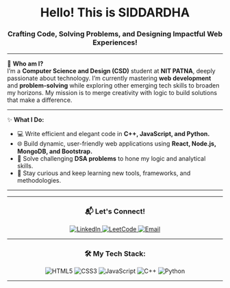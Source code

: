 <h1 align="center">
   Hello! This is SIDDARDHA
</h1>

<h3 align="center">Crafting Code, Solving Problems, and Designing Impactful Web Experiences!</h3>



---

🌟 **Who am I?**  
I’m a **Computer Science and Design (CSD)** student at **NIT PATNA**, deeply passionate about technology. I’m currently mastering **web development** and **problem-solving** while exploring other emerging tech skills to broaden my horizons. My mission is to merge creativity with logic to build solutions that make a difference.

---

✨ **What I Do:**  
- 💻 Write efficient and elegant code in **C++, JavaScript, and Python.**  
- 🌐 Build dynamic, user-friendly web applications using **React, Node.js, MongoDB, and Bootstrap.**  
- 🎯 Solve challenging **DSA problems** to hone my logic and analytical skills.  
- 📖 Stay curious and keep learning new tools, frameworks, and methodologies.  

---




---

<h3 align="center">📬 Let's Connect!</h3>
<p align="center">
  <a href="https://www.linkedin.com/in/sanapala-sai-siddardha-415486282/" target="blank">
    <img src="https://img.shields.io/badge/LinkedIn-%230077B5.svg?style=for-the-badge&logo=linkedin&logoColor=white" alt="LinkedIn" />
  </a>
  <a href="https://leetcode.com/u/sanapala_sai_siddardha/" target="blank">
    <img src="https://img.shields.io/badge/LeetCode-%23FFA116.svg?style=for-the-badge&logo=leetcode&logoColor=black" alt="LeetCode" />
  </a>
  <a href="mailto:siddhardhroysanapala@gmail.com" target="blank">
    <img src="https://img.shields.io/badge/Email-%23D14836.svg?style=for-the-badge&logo=gmail&logoColor=white" alt="Email" />
  </a>
</p>

---

<h3 align="center">🛠️ My Tech Stack:</h3>
<p align="center">
  <img src="https://img.shields.io/badge/HTML5-%23E34F26.svg?style=for-the-badge&logo=html5&logoColor=white" alt="HTML5" />
  <img src="https://img.shields.io/badge/CSS3-%231572B6.svg?style=for-the-badge&logo=css3&logoColor=white" alt="CSS3" />
  <img src="https://img.shields.io/badge/JavaScript-%23F7DF1E.svg?style=for-the-badge&logo=javascript&logoColor=black" alt="JavaScript" />
  <img src="https://img.shields.io/badge/C++-%2300599C.svg?style=for-the-badge&logo=c%2B%2B&logoColor=white" alt="C++" />
  <img src="https://img.shields.io/badge/Python-%233776AB.svg?style=for-the-badge&logo=python&logoColor=white" alt="Python" />
</p>

---
